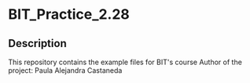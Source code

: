 # BIT_Practice_2.28
## Description
This repository contains the example files for BIT's course
Author of the project: Paula Alejandra Castaneda
